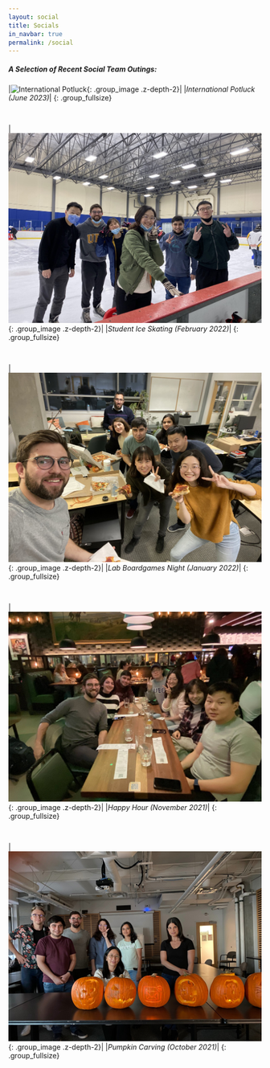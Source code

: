 ```yaml
---
layout: social
title: Socials
in_navbar: true
permalink: /social
---
```


##### A Selection of Recent Social Team Outings:

|![International Potluck](/assets/img/social/potluck_june2023.jpeg){: .group_image .z-depth-2}|
|*International Potluck (June 2023)*|
{: .group_fullsize}

<br>

|![Ice Skating](/assets/img/social/ice_skating.jpeg){: .group_image .z-depth-2}|
|*Student Ice Skating (February 2022)*|
{: .group_fullsize}

<br>

|![Boardgames](/assets/img/social/boardgames.jpeg){: .group_image .z-depth-2}|
|*Lab Boardgames Night (January 2022)*|
{: .group_fullsize}

<br>

|![Happy Hour](/assets/img/social/happy_hour.jpeg){: .group_image .z-depth-2}|
|*Happy Hour (November 2021)*|
{: .group_fullsize}

<br>

|![Pumpkin Carving](/assets/img/social/pumpkin_carving.jpeg){: .group_image .z-depth-2}|
|*Pumpkin Carving (October 2021)*|
{: .group_fullsize}

<br>





